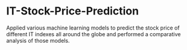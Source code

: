 # IT-Stock-Price-Prediction
Applied various machine learning models to predict the stock price of different IT indexes all around the globe and performed a comparative analysis of those models.

